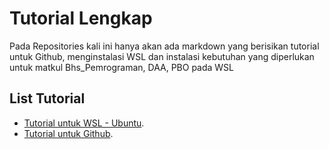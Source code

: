 # Tutorial Lengkap
Pada Repositories kali ini hanya akan ada markdown yang berisikan tutorial untuk Github, menginstalasi WSL dan instalasi kebutuhan yang diperlukan untuk matkul Bhs_Pemrograman, DAA, PBO pada WSL


## List Tutorial
- [Tutorial untuk WSL - Ubuntu](https://github.com/Rafly1818/Tutorial/tree/main/Github).
- [Tutorial untuk Github](https://github.com/Rafly1818/Tutorial/tree/main/WSL%20-%20Ubuntu).